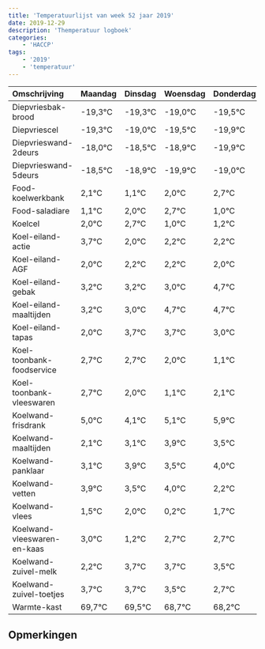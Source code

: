```yaml
---
title: 'Temperatuurlijst van week 52 jaar 2019'
date: 2019-12-29
description: 'Themperatuur logboek'
categories:
    - 'HACCP'
tags:
    - '2019'
    - 'temperatuur'
---
```

|Omschrijving|Maandag|Dinsdag|Woensdag|Donderdag|Vrijdag|Zaterdag|Zondag|
|:---|:---|:---|:---|:---|:---|:---|:---|
|Diepvriesbak-brood|-19,3°C|-19,3°C|-19,0°C|-19,5°C|-19,9°C|-20,9°C|-20,0°C|
|Diepvriescel|-19,3°C|-19,0°C|-19,5°C|-19,9°C|-20,9°C|-20,0°C|-19,3°C|
|Diepvrieswand-2deurs|-18,0°C|-18,5°C|-18,9°C|-19,9°C|-19,0°C|-18,3°C|-20,0°C|
|Diepvrieswand-5deurs|-18,5°C|-18,9°C|-19,9°C|-19,0°C|-18,3°C|-20,0°C|-19,8°C|
|Food-koelwerkbank|2,1°C|1,1°C|2,0°C|2,7°C|1,0°C|1,2°C|1,2°C|
|Food-saladiare|1,1°C|2,0°C|2,7°C|1,0°C|1,2°C|1,2°C|1,0°C|
|Koelcel|2,0°C|2,7°C|1,0°C|1,2°C|1,2°C|1,0°C|2,7°C|
|Koel-eiland-actie|3,7°C|2,0°C|2,2°C|2,2°C|2,0°C|3,7°C|3,7°C|
|Koel-eiland-AGF|2,0°C|2,2°C|2,2°C|2,0°C|3,7°C|3,7°C|3,0°C|
|Koel-eiland-gebak|3,2°C|3,2°C|3,0°C|4,7°C|4,7°C|4,0°C|3,1°C|
|Koel-eiland-maaltijden|3,2°C|3,0°C|4,7°C|4,7°C|4,0°C|3,1°C|4,1°C|
|Koel-eiland-tapas|2,0°C|3,7°C|3,7°C|3,0°C|2,1°C|3,1°C|3,9°C|
|Koel-toonbank-foodservice|2,7°C|2,7°C|2,0°C|1,1°C|2,1°C|2,9°C|2,5°C|
|Koel-toonbank-vleeswaren|2,7°C|2,0°C|1,1°C|2,1°C|2,9°C|2,5°C|3,0°C|
|Koelwand-frisdrank|5,0°C|4,1°C|5,1°C|5,9°C|5,5°C|6,0°C|4,2°C|
|Koelwand-maaltijden|2,1°C|3,1°C|3,9°C|3,5°C|4,0°C|2,2°C|3,7°C|
|Koelwand-panklaar|3,1°C|3,9°C|3,5°C|4,0°C|2,2°C|3,7°C|3,7°C|
|Koelwand-vetten|3,9°C|3,5°C|4,0°C|2,2°C|3,7°C|3,7°C|3,5°C|
|Koelwand-vlees|1,5°C|2,0°C|0,2°C|1,7°C|1,7°C|1,5°C|0,7°C|
|Koelwand-vleeswaren-en-kaas|3,0°C|1,2°C|2,7°C|2,7°C|2,5°C|1,7°C|1,2°C|
|Koelwand-zuivel-melk|2,2°C|3,7°C|3,7°C|3,5°C|2,7°C|2,2°C|3,4°C|
|Koelwand-zuivel-toetjes|3,7°C|3,7°C|3,5°C|2,7°C|2,2°C|3,4°C|2,6°C|
|Warmte-kast|69,7°C|69,5°C|68,7°C|68,2°C|69,4°C|68,6°C|69,7°C|

## Opmerkingen


